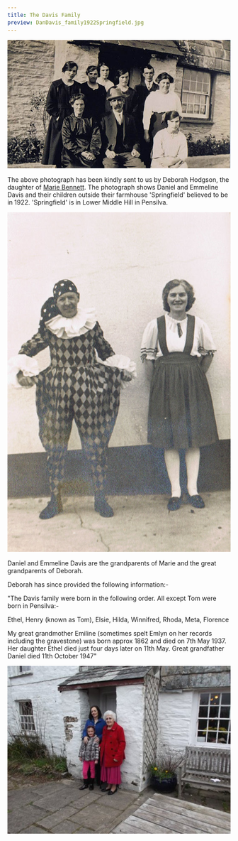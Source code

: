 ```yaml
---
title: The Davis Family
preview: DanDavis_family1922Springfield.jpg
---
```


![The Davis family at 'Springfield'](./the-davis-family/DanDavis_family1922Springfield.jpg)

The above photograph has been kindly sent to us by Deborah Hodgson, the daughter of [Marie Bennett](/people/20-mrs-marie-bennett). The photograph shows Daniel and Emmeline Davis and their children outside their farmhouse 'Springfield' believed to be in 1922. 'Springfield' is in Lower Middle Hill in Pensilva.

![Hilda Davis in later life with her husband Albert Rich dressed for a Pensilva Carnival](./the-davis-family/Marie_Bennett_relatives.jpg)

Daniel and Emmeline Davis are the grandparents of Marie and the great grandparents of Deborah.

Deborah has since provided the following information:-

"The Davis family were born in the following order. All except Tom were born in Pensilva:-

Ethel,
Henry (known as Tom),
Elsie,
Hilda,
Winnifred,
Rhoda,
Meta,
Florence

My great grandmother Emiline (sometimes spelt Emlyn on her records including the gravestone) was born approx 1862 and died on 7th May 1937. Her daughter Ethel died just four days later on 11th May. Great grandfather Daniel died 11th October 1947"

![Daniel and Emmeline Davis' Granddaughter, Great Granddaughter and Great Great Granddaughter at 'Springfield' in April 2015'](./the-davis-family/Springfield.JPG)
